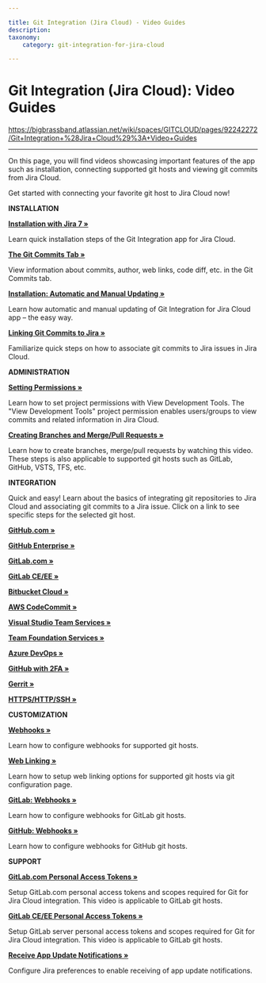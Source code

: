 ```yaml
---

title: Git Integration (Jira Cloud) - Video Guides
description:
taxonomy:
    category: git-integration-for-jira-cloud

---
```


# Git Integration (Jira Cloud): Video Guides

<https://bigbrassband.atlassian.net/wiki/spaces/GITCLOUD/pages/92242272/Git+Integration+%28Jira+Cloud%29%3A+Video+Guides>

* * *

On this page, you will find videos showcasing important features of the app such as installation, connecting supported git hosts and viewing git commits from Jira Cloud.

Get started with connecting your favorite git host to Jira Cloud now!

  

**INSTALLATION**

  

**[Installation with Jira 7 »](https://bigbrassband.wistia.com/medias/lr0jp6ntfd)**

Learn quick installation steps of the Git Integration app for Jira Cloud.

**[The Git Commits Tab »](https://bigbrassband.wistia.com/medias/fp60i95l2w)**

View information about commits, author, web links, code diff, etc. in the Git Commits tab.

**[Installation: Automatic and Manual Updating »](https://bigbrassband.wistia.com/medias/aoyowvw485)**

Learn how automatic and manual updating of Git Integration for Jira Cloud app – the easy way.

**[Linking Git Commits to Jira »](https://bigbrassband.wistia.com/medias/cs229y2gzj)**

Familiarize quick steps on how to associate git commits to Jira issues in Jira Cloud.

  

**ADMINISTRATION**

**[Setting Permissions »](https://bigbrassband.wistia.com/medias/21vd3arsj6)**

Learn how to set project permissions with View Development Tools. The "View Development Tools" project permission enables users/groups to view commits and related information in Jira Cloud.

**[Creating Branches and Merge/Pull Requests »](https://bigbrassband.wistia.com/medias/c5qh10mjgf)**

Learn how to create branches, merge/pull requests by watching this video. These steps is also applicable to supported git hosts such as GitLab, GitHub, VSTS, TFS, etc.

  

**INTEGRATION**

Quick and easy! Learn about the basics of integrating git repositories to Jira Cloud and associating git commits to a Jira issue. Click on a link to see specific steps for the selected git host.

  

**[GitHub.com »](https://bigbrassband.wistia.com/medias/8jtnqzp79y)**

**[GitHub Enterprise »](https://bigbrassband.wistia.com/medias/vfwwqnn3mm)**

**[GitLab.com »](https://bigbrassband.wistia.com/medias/hi45vum4yp)**

**[GitLab CE/EE »](https://bigbrassband.wistia.com/medias/q9q0zg3rug)**

**[Bitbucket Cloud »](https://bigbrassband.wistia.com/medias/t06mkhx4ae)**

**[AWS CodeCommit »](https://bigbrassband.wistia.com/medias/5w5p0lbz77)**

**[Visual Studio Team Services »](https://bigbrassband.wistia.com/medias/n840jfrer4)**

**[Team Foundation Services »](https://bigbrassband.wistia.com/medias/czu7wovicv)**

**[Azure DevOps »](https://bigbrassband.wistia.com/medias/czu7wovicv)**

**[GitHub with 2FA »](https://bigbrassband.wistia.com/medias/td1tnswem8)**

**[Gerrit »](https://bigbrassband.wistia.com/medias/eolraizc6s)**

**[HTTPS/HTTP/SSH »](https://bigbrassband.wistia.com/medias/bu0wamg1fx)**

  

**CUSTOMIZATION**

**[Webhooks »](https://bigbrassband.wistia.com/medias/4o796wnrdx)**

Learn how to configure webhooks for supported git hosts.

**[Web Linking »](https://bigbrassband.wistia.com/medias/zfxfemq7z8)**

Learn how to setup web linking options for supported git hosts via git configuration page.

**[GitLab: Webhooks »](https://bigbrassband.wistia.com/medias/jp6bqtvkf4)**

Learn how to configure webhooks for GitLab git hosts.

**[GitHub: Webhooks »](https://bigbrassband.wistia.com/medias/iqy5461ebq)**

Learn how to configure webhooks for GitHub git hosts.

  

**SUPPORT**

**[GitLab.com Personal Access Tokens »](https://bigbrassband.wistia.com/medias/pugrp72ylq)**

Setup GitLab.com personal access tokens and scopes required for Git for Jira Cloud integration. This video is applicable to GitLab git hosts.

**[GitLab CE/EE Personal Access Tokens »](https://bigbrassband.wistia.com/medias/pugrp72ylq)**

Setup GitLab server personal access tokens and scopes required for Git for Jira Cloud integration. This video is applicable to GitLab git hosts.

**[Receive App Update Notifications »](https://bigbrassband.wistia.com/medias/u9rojnv0vv)**

Configure Jira preferences to enable receiving of app update notifications.